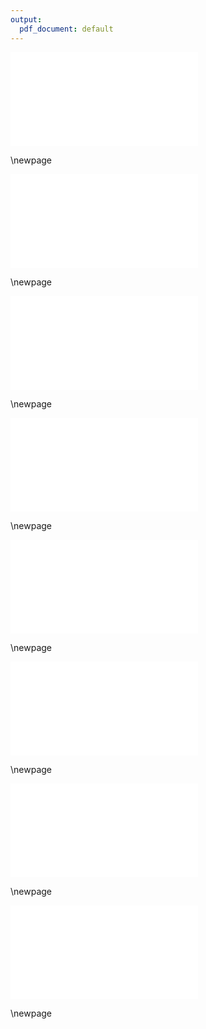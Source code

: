 ```yaml
---
output:
  pdf_document: default
---
```




![Numerical prediction with low propagule $g_0 = 75$, low synchrony $\rho = 0.25$, and weak omnivory $\theta = 0.25$. Heatmaps of FCL are expressed as a function of ecosystem size (river length, $L$)
and complexity (branching rate, $\lambda_b$), with rows and columns displaying
different combinations of resource supply ($r_0$), disturbance regime
($\mu^{(0)}$), predation effect ($\mu^{(c)}$), and prey effect ($\mu^{(p)}$).
Each cell represents the average FCL of five food webs.
Additional parameter values are: habitat density $h=2.5$, dispersal capability $\delta_0=0.5$, and scaling exponent $\psi_1=\psi_2=0.5$.](../data_fmt/fig_rho025_g75_theta025.pdf)

\newpage

![Numerical prediction with high propagule $g_0 = 150$, low synchrony $\rho = 0.25$, and weak omnivory $\theta = 0.25$. Heatmaps of FCL are expressed as a function of ecosystem size (river length, $L$)
and complexity (branching rate, $\lambda_b$), with rows and columns displaying
different combinations of resource supply ($r_0$), disturbance regime
($\mu^{(0)}$), predation effect ($\mu^{(c)}$), and prey effect ($\mu^{(p)}$).
Each cell represents the average FCL of five food webs.
Additional parameter values are: habitat density $h=2.5$, dispersal capability $\delta_0=0.5$, and scaling exponent $\psi_1=\psi_2=0.5$.](../data_fmt/fig_rho025_g150_theta025.pdf)

\newpage

![Numerical prediction with low propagule $g_0 = 75$, high synchrony $\rho = 0.5$, and weak omnivory $\theta = 0.25$. Heatmaps of FCL are expressed as a function of ecosystem size (river length, $L$)
and complexity (branching rate, $\lambda_b$), with rows and columns displaying
different combinations of resource supply ($r_0$), disturbance regime
($\mu^{(0)}$), predation effect ($\mu^{(c)}$), and prey effect ($\mu^{(p)}$).
Each cell represents the average FCL of five food webs.
Additional parameter values are: habitat density $h=2.5$, dispersal capability $\delta_0=0.5$, and scaling exponent $\psi_1=\psi_2=0.5$.](../data_fmt/fig_rho05_g75_theta025.pdf)

\newpage

![Numerical prediction with high propagule $g_0 = 150$, high synchrony $\rho = 0.5$, and weak omnivory $\theta = 0.25$. Heatmaps of FCL are expressed as a function of ecosystem size (river length, $L$)
and complexity (branching rate, $\lambda_b$), with rows and columns displaying
different combinations of resource supply ($r_0$), disturbance regime
($\mu^{(0)}$), predation effect ($\mu^{(c)}$), and prey effect ($\mu^{(p)}$).
Each cell represents the average FCL of five food webs.
Additional parameter values are: habitat density $h=2.5$, dispersal capability $\delta_0=0.5$, and scaling exponent $\psi_1=\psi_2=0.5$.](../data_fmt/fig_rho05_g150_theta025.pdf)

\newpage

![Numerical prediction with low propagule $g_0 = 75$, low synchrony $\rho = 0.25$, and strong omnivory $\theta = 0.5$.Heatmaps of FCL are expressed as a function of ecosystem size (river length, $L$)
and complexity (branching rate, $\lambda_b$), with rows and columns displaying
different combinations of resource supply ($r_0$), disturbance regime
($\mu^{(0)}$), predation effect ($\mu^{(c)}$), and prey effect ($\mu^{(p)}$).
Each cell represents the average FCL of five food webs.
Additional parameter values are: habitat density $h=2.5$, dispersal capability $\delta_0=0.5$, and scaling exponent $\psi_1=\psi_2=0.5$.](../data_fmt/fig_rho025_g75_theta05.pdf)

\newpage

![Numerical prediction with high propagule $g_0 = 150$, low synchrony $\rho = 0.25$, and strong omnivory $\theta = 0.5$.Heatmaps of FCL are expressed as a function of ecosystem size (river length, $L$)
and complexity (branching rate, $\lambda_b$), with rows and columns displaying
different combinations of resource supply ($r_0$), disturbance regime
($\mu^{(0)}$), predation effect ($\mu^{(c)}$), and prey effect ($\mu^{(p)}$).
Each cell represents the average FCL of five food webs.
Additional parameter values are: habitat density $h=2.5$, dispersal capability $\delta_0=0.5$, and scaling exponent $\psi_1=\psi_2=0.5$.](../data_fmt/fig_rho025_g150_theta05.pdf)

\newpage

![Numerical prediction with low propagule $g_0 = 75$, high synchrony $\rho = 0.5$, and strong omnivory $\theta = 0.5$.Heatmaps of FCL are expressed as a function of ecosystem size (river length, $L$)
and complexity (branching rate, $\lambda_b$), with rows and columns displaying
different combinations of resource supply ($r_0$), disturbance regime
($\mu^{(0)}$), predation effect ($\mu^{(c)}$), and prey effect ($\mu^{(p)}$).
Each cell represents the average FCL of five food webs.
Additional parameter values are: habitat density $h=2.5$, dispersal capability $\delta_0=0.5$, and scaling exponent $\psi_1=\psi_2=0.5$.](../data_fmt/fig_rho05_g75_theta05.pdf)

\newpage

![Numerical prediction with high propagule $g_0 = 150$, high synchrony $\rho = 0.5$, and strong omnivory $\theta = 0.5$.Heatmaps of FCL are expressed as a function of ecosystem size (river length, $L$)
and complexity (branching rate, $\lambda_b$), with rows and columns displaying
different combinations of resource supply ($r_0$), disturbance regime
($\mu^{(0)}$), predation effect ($\mu^{(c)}$), and prey effect ($\mu^{(p)}$).
Each cell represents the average FCL of five food webs.
Additional parameter values are: habitat density $h=2.5$, dispersal capability $\delta_0=0.5$, and scaling exponent $\psi_1=\psi_2=0.5$.](../data_fmt/fig_rho05_g150_theta05.pdf)

\newpage

